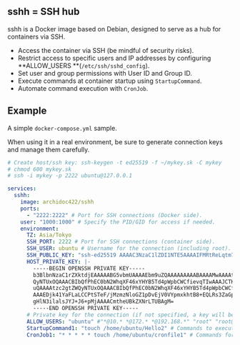 ## sshh = SSH hub

sshh is a Docker image based on Debian, designed to serve as a hub for containers via SSH.

- Access the container via SSH (be mindful of security risks).
- Restrict access to specific users and IP addresses by configuring **ALLOW_USERS **(`/etc/ssh/sshd_config`).
- Set user and group permissions with User ID and Group ID.
- Execute commands at container startup using `StartupCommand`.
- Automate command execution with `CronJob`.



## Example

A simple `docker-compose.yml` sample.

When using it in a real environment, be sure to generate connection keys and manage them carefully.

```yaml
# Create host/ssh key: ssh-keygen -t ed25519 -f ~/mykey.sk -C mykey
# chmod 600 mykey.sk
# ssh -i mykey -p 2222 ubuntu@127.0.0.1

services:
  sshh:
    image: archidoc422/sshh
    ports:
      - "2222:2222" # Port for SSH connections (Docker side).
    user: "1000:1000" # Specify the PID/GID for access if needed.
    environment:
      TZ: Asia/Tokyo
      SSH_PORT: 2222 # Port for SSH connections (container side).
      SSH_USER: ubuntu # Username for the connection (including root).
      SSH_PUBLIC_KEY: "ssh-ed25519 AAAAC3NzaC1lZDI1NTE5AAAAIFMRtReLqtm7DEX11mB5rd9FBlypFQvRfJrz3QseiPU1 root" # Public key for the connection (can be retrieved from the environment variable ${SSH_PUBLIC_KEY}).
      HOST_PRIVATE_KEY: |-
        -----BEGIN OPENSSH PRIVATE KEY-----
        b3BlbnNzaC1rZXktdjEAAAAABG5vbmUAAAAEbm9uZQAAAAAAAAABAAAAMwAAAAtzc2gtZW
        QyNTUxOQAAACBIbQfPhEC0bN2WhqXF46xYHYB5Td4pWpbCWCfievqTIwAAAJCTKnm5kyp5
        uQAAAAtzc2gtZWQyNTUxOQAAACBIbQfPhEC0bN2WhqXF46xYHYB5Td4pWpbCWCfievqTIw
        AAAEDjk41YaFLaLCCPtSTeF/jMzmzNloGZ1pDvEjV0VYpmxkhtB8+EQLRs3ZaGpcXjrFgd
        gHlN3ilalsJYJ+J6+pMjAAAACmtheUBkZXNrLTUBAgM=
        -----END OPENSSH PRIVATE KEY-----
      # Private key for the connection (if not specified, a key will be automatically generated for each container).
      ALLOW_USERS: "ubuntu" #"*@10.* *@172.* *@192.168.*" "root" "root@127.0.0.1" # Restrict access to specific users and IP addresses (/etc/ssh/sshd_config).
      StartupCommand1: "touch /home/ubuntu/Hello2" # Commands to execute when the container starts.
      CronJob1: "* * * * * touch /home/ubuntu/cronfile1" # Commands for automatic execution.
```

